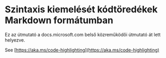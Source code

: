 # <a name="syntax-highlighting-for-code-snippets-in-markdown"></a>Szintaxis kiemelését kódtöredékek Markdown formátumban

Ez az útmutató a docs.microsoft.com belső közreműködői útmutató át lett helyezve.

See [https://aka.ms/code-highlighting](https://aka.ms/code-highlighting)

